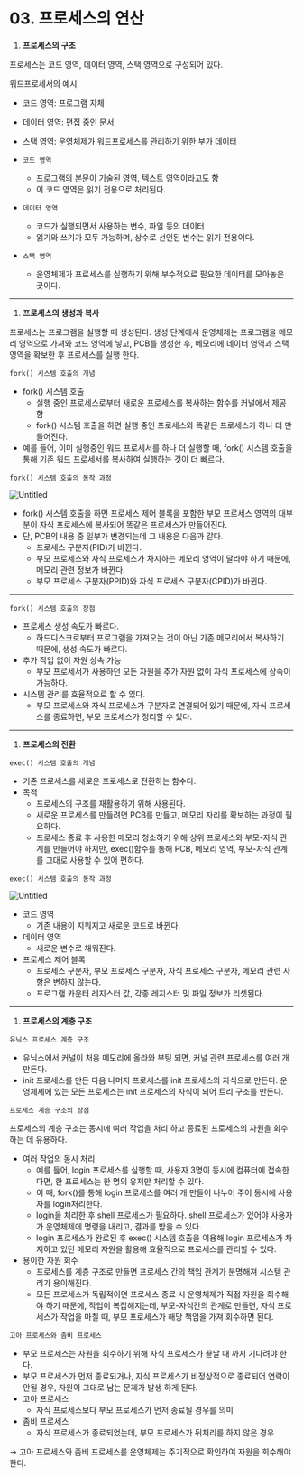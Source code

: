 # 03. 프로세스의 연산

1. **프로세스의 구조**

프로세스는 코드 영역, 데이터 영역, 스택 영역으로 구성되어 있다.

워드프로세서의 예시

- 코드 영역: 프로그램 자체

- 데이터 영역: 편집 중인 문서

- 스택 영역: 운영체제가 워드프로세스를 관리하기 위한 부가 데이터

- `코드 영역`
  
  - 프로그램의 본문이 기술된 영역, 텍스트 영역이라고도 함
  - 이 코드 영역은 읽기 전용으로 처리된다.

- `데이터 영역`
  
  - 코드가 실행되면서 사용하는 변수, 파일 등의 데이터
  - 읽기와 쓰기가 모두 가능하며, 상수로 선언된 변수는 읽기 전용이다.

- `스택 영역`
  
  - 운영체제가 프로세스를 실행하기 위해 부수적으로 필요한 데이터를 모아놓은 곳이다.

---

1. **프로세스의 생성과 복사**

프로세스는 프로그램을 실행할 때 생성된다. 생성 단계에서 운영체제는 프로그램을 메모리 영역으로 가져와 코드 영역에 넣고, PCB를 생성한 후, 메모리에 데이터 영역과 스택 영역을 확보한 후 프로세스를 실행 한다.

`fork() 시스템 호출의 개념`

- fork() 시스템 호출
  - 실행 중인 프로세스로부터 새로운 프로세스를 복사하는 함수를 커널에서 제공함
  - fork() 시스템 호출을 하면 실행 중인 프로세스와 똑같은 프로세스가 하나 더 만들어진다.
- 예를 들어, 이미 실행중인 워드 프로세서를 하나 더 실행할 때, fork() 시스템 호출을 통해 기존 워드 프로세서를 복사하여 실행하는 것이 더 빠르다.

`fork() 시스템 호출의 동작 과정`

![Untitled](C:\Users\ganjisriver\Desktop\git_file\Computer-Science\쉽게%20배우는%20운영체제\3장%20프로세스와%20스레드\assets\3-3-1%20fork%20시스템%20호출%20동작%20방식.png)

- fork() 시스템 호출을 하면 프로세스 제어 블록을 포함한 부모 프로세스 영역의 대부분이 자식 프로세스에 복사되어 똑같은 프로세스가 만들어진다.
- 단, PCB의 내용 중 일부가 변경되는데 그 내용은 다음과 같다.
  - 프로세스 구분자(PID)가 바뀐다.
  - 부모 프로세스와 자식 프로세스가 차지하는 메모리 영역이 달라야 하기 때문에, 메모리 관련 정보가 바뀐다.
  - 부모 프로세스 구분자(PPID)와 자식 프로세스 구분자(CPID)가 바뀐다.

---

`fork() 시스템 호출의 장점`

- 프로세스 생성 속도가 빠르다.
  - 하드디스크로부터 프로그램을 가져오는 것이 아닌 기존 메모리에서 복사하기 때문에, 생성 속도가 빠르다.
- 추가 작업 없이 자원 상속 가능
  - 부모 프로세서가 사용하던 모든 자원을 추가 자원 없이 자식 프로세스에 상속이 가능하다.
- 시스템 관리를 효율적으로 할 수 있다.
  - 부모 프로세스와 자식 프로세스가 구분자로 연결되어 있기 때문에, 자식 프로세스를 종료하면, 부모 프로세스가 정리할 수 있다.

---

1. **프로세스의 전환**

`exec() 시스템 호출의 개념`

- 기존 프로세스를 새로운 프로세스로 전환하는 함수다.
- 목적
  - 프로세스의 구조를 재활용하기 위해 사용된다.
  - 새로운 프로세스를 만들려면 PCB를 만들고, 메모리 자리를 확보하는 과정이 필요하다.
  - 프로세스 종료 후 사용한 메모리 청소하기 위해 상위 프로세스와 부모-자식 관계를 만들어야 하지만, exec()함수를 통해 PCB, 메모리 영역, 부모-자식 관계를 그대로 사용할 수 있어 편하다.

`exec() 시스템 호출의 동작 과정`

![Untitled](C:\Users\ganjisriver\Desktop\git_file\Computer-Science\쉽게%20배우는%20운영체제\3장%20프로세스와%20스레드\assets\3-3-2%20exec%20시스템%20호출%20동작%20방식.png)

- 코드 영역
  - 기존 내용이 지워지고 새로운 코드로 바뀐다.
- 데이터 영역
  - 새로운 변수로 채워진다.
- 프로세스 제어 블록
  - 프로세스 구분자, 부모 프로세스 구분자, 자식 프로세스 구분자, 메모리 관련 사항은 변하지 않는다.
  - 프로그램 카운터 레지스터 값, 각종 레지스터 및 파일 정보가 리셋된다.

---

1. **프로세스의 계층 구조**

`유닉스 프로세스 계층 구조`

- 유닉스에서 커널이 처음 메모리에 올라와 부팅 되면, 커널 관련 프로세스를 여러 개 만든다.
- init 프로세스를 만든 다음 나머지 프로세스를 init 프로세스의 자식으로 만든다. 운영체제에 있는 모든 프로세스는 init 프로세스의 자식이 되어 트리 구조를 만든다.

`프로세스 계층 구조의 장점`

프로세스의 계층 구조는 동시에 여러 작업을 처리 하고 종료된 프로세스의 자원을 회수하는 데 유용하다.

- 여러 작업의 동시 처리
  - 예를 들어, login 프로세스를 실행할 때, 사용자 3명이 동시에 컴퓨터에 접속한다면, 한 프로세스는 한 명의 유저만 처리할 수 있다.
  - 이 때, fork()를 통해 login 프로세스를 여러 개 만들어 나누어 주어 동시에 사용자를 login처리한다.
  - login을 처리한 후 shell 프로세스가 필요하다. shell 프로세스가 있어야 사용자가 운영체제에 명령을 내리고, 결과를 받을 수 있다.
  - login 프로세스가 완료된 후 exec() 시스템 호출을 이용해 login 프로세스가 차지하고 있던 메모리 자원을 활용해 효율적으로 프로세스를 관리할 수 있다.
- 용이한 자원 회수
  - 프로세스를 계층 구조로 만들면 프로세스 간의 책임 관계가 분명해져 시스템 관리가 용이해진다.
  - 모든 프로세스가 독립적이면 프로세스 종료 시 운영체제가 직접 자원을 회수해야 하기 때문에, 작업이 복잡해지는데, 부모-자식간의 관계로 만들면, 자식 프로세스가 작업을 마칠 때, 부모 프로세스가 해당 책임을 가져 회수하면 된다.

`고아 프로세스와 좀비 프로세스`

- 부모 프로세스는 자원을 회수하기 위해 자식 프로세스가 끝날 때 까지 기다려야 한다.
- 부모 프로세스가 먼저 종료되거나, 자식 프로세스가 비정상적으로 종료되어 연락이 안될 경우, 자원이 그대로 남는 문제가 발생 하게 된다.
- 고아 프로세스
  - 자식 프로세스보다 부모 프로세스가 먼저 종료될 경우를 의미
- 좀비 프로세스
  - 자식 프로세스가 종료되었는데, 부모 프로세스가 뒤처리를 하지 않은 경우

→ 고아 프로세스와 좀비 프로세스를 운영체제는 주기적으로 확인하여 자원을 회수해야 한다.
